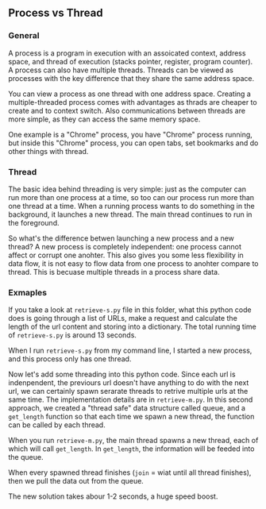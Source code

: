 ## Process vs Thread

### General
A process is a program in execution with an assoicated context, address space, and thread of execution (stacks pointer, register, program counter). A process can also have multiple threads. Threads can be viewed as processes with the key difference that they share the same address space.

You can view a process as one thread with one address space. Creating a multiple-threaded process comes with advantages as thrads are cheaper to create and to context switch. Also communications between threads are more simple, as they can access the same memory space. 

One example is a "Chrome" process, you have "Chrome" process running, but inside this "Chrome" process, you can open tabs, set bookmarks and do other things with thread.

### Thread
The basic idea behind threading is very simple: just as the computer can run more than one process at a time, so too can our process run more than one thread at a time. When a running process wants to do something in the background, it launches a new thread. The main thread continues to run in the foreground.

So what's the difference betwen launching a new process and a new thread? A new process is completely independent: one process cannot affect or corrupt one anohter. This also gives you some less flexibility in data flow, it is not easy to flow data from one process to anohter compare to thread. This is becuase multiple threads in a process share data.

### Exmaples
If you take a look at `retrieve-s.py` file in this folder, what this python code does is going through a list of URLs, make a request and calculate the length of the url content and storing into a dictionary. The total running time of `retrieve-s.py` is around 13 seconds.

When I run `retrieve-s.py` from my command line, I started a new process, and this process only has one thread.

Now let's add some threading into this python code. Since each url is indenpendent, the previours url doesn't have anything to do with the next url, we can certainly spawn serarate threads to retrive multiple urls at the same time. The implementation details are in `retrieve-m.py`. In this second approach, we created a "thread safe" data structure called queue, and a `get_length` function so that each time we spawn a new thread, the function can be called by each thread.

When you run `retrieve-m.py`, the main thread spawns a new thread, each of which will call `get_length`. In `get_length`, the information will be feeded into the queue.

When every spawned thread finishes (`join` = wiat until all thread finishes), then we pull the data out from the queue.

The new solution takes abour 1-2 seconds, a huge speed boost.